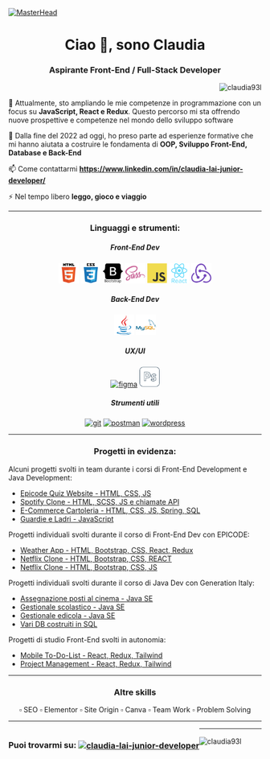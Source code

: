 [![MasterHead](https://media.licdn.com/dms/image/D4D16AQFEGTGuHZBOsw/profile-displaybackgroundimage-shrink_350_1400/0/1706289588101?e=1711584000&v=beta&t=CTrhYiUChLkn_tTB-6c_saofF5b5hDq51YU8sll4bqA)](https://www.linkedin.com/in/claudia-lai-junior-developer/)

<h1 align="center">Ciao 👋, sono Claudia</h1>
<h3 align="center">Aspirante Front-End / Full-Stack Developer</h3>

<p align="right"> <img src="https://komarev.com/ghpvc/?username=claudia93l&label=Profile%20views&color=d39800&style=flat" alt="claudia93l" /> </p>

🌱 Attualmente, sto ampliando le mie competenze in programmazione con un focus su **JavaScript, React e Redux**. Questo percorso mi sta offrendo nuove prospettive e competenze nel mondo dello sviluppo software

💬 Dalla fine del 2022 ad oggi, ho preso parte ad esperienze formative che mi hanno aiutata a costruire le fondamenta di **OOP, Sviluppo Front-End, Database e Back-End**

📫 Come contattarmi **https://www.linkedin.com/in/claudia-lai-junior-developer/**

⚡ Nel tempo libero **leggo, gioco e viaggio**

<hr>

<h3 align="center">Linguaggi e strumenti:</h3>
<h5 align="center">Front-End Dev</h5>
<p align="center">
  <!-- HTML -->
  <a href="https://www.w3.org/html/" target="_blank" rel="noreferrer"><img src="https://raw.githubusercontent.com/devicons/devicon/master/icons/html5/html5-original-wordmark.svg" alt="html5" width="40" height="40"/></a>
  <!-- CSS -->
  <a href="https://www.w3schools.com/css/" target="_blank" rel="noreferrer"><img src="https://raw.githubusercontent.com/devicons/devicon/master/icons/css3/css3-original-wordmark.svg" alt="css3" width="40" height="40"/></a>
  <!-- Bootstrap -->
  <a href="https://getbootstrap.com" target="_blank" rel="noreferrer"><img src="https://raw.githubusercontent.com/devicons/devicon/master/icons/bootstrap/bootstrap-plain-wordmark.svg" alt="bootstrap" width="40" height="40"/></a>
  <!-- SASS -->
  <a href="https://sass-lang.com" target="_blank" rel="noreferrer"><img src="https://raw.githubusercontent.com/devicons/devicon/master/icons/sass/sass-original.svg" alt="sass" width="40" height="40"/></a>
  <!-- JS -->
  <a href="https://developer.mozilla.org/en-US/docs/Web/JavaScript" target="_blank" rel="noreferrer"><img src="https://raw.githubusercontent.com/devicons/devicon/master/icons/javascript/javascript-original.svg" alt="javascript" width="40" height="40"/></a>
  <!-- React.js -->
  <a href="https://reactjs.org/" target="_blank" rel="noreferrer"><img src="https://raw.githubusercontent.com/devicons/devicon/master/icons/react/react-original-wordmark.svg" alt="react" width="40" height="40"/></a>
  <!-- Redux.js -->
  <a href="https://redux.js.org" target="_blank" rel="noreferrer"><img src="https://raw.githubusercontent.com/devicons/devicon/master/icons/redux/redux-original.svg" alt="redux" width="40" height="40"/></a>
  <!-- Angular -->
  <!-- <a href="https://angular.io" target="_blank" rel="noreferrer"><img src="https://angular.io/assets/images/logos/angular/angular.svg" alt="angular" width="40" height="40"/></a> -->
  <!-- TypeScript -->
 <!--  <a href="https://www.typescriptlang.org/" target="_blank" rel="noreferrer"><img src="https://raw.githubusercontent.com/devicons/devicon/master/icons/typescript/typescript-original.svg" alt="typescript" width="40" height="40"/></a> -->
</p>
  
<h5 align="center">Back-End Dev</h5>
<p align="center">
  <!-- JAVA -->
  <a href="https://www.java.com" target="_blank" rel="noreferrer"><img src="https://raw.githubusercontent.com/devicons/devicon/master/icons/java/java-original.svg" alt="java" width="40" height="40"/></a>
  <!-- MYSQL -->
  <a href="https://www.mysql.com/" target="_blank" rel="noreferrer"><img src="https://raw.githubusercontent.com/devicons/devicon/master/icons/mysql/mysql-original-wordmark.svg" alt="mysql" width="40" height="40"/></a>
  <!-- SPRING -->
 <!--  <a href="https://spring.io/" target="_blank" rel="noreferrer"><img src="https://www.vectorlogo.zone/logos/springio/springio-icon.svg" alt="spring" width="40" height="40"/></a> --> 
</p>
<h5 align="center">UX/UI</h5>
<p align="center"> 
  <!-- Figma -->
<a href="https://www.figma.com/" target="_blank" rel="noreferrer"><img src="https://www.vectorlogo.zone/logos/figma/figma-icon.svg" alt="figma" width="40" height="40"/></a> 
  <!-- Photoshop -->
   <a href="https://www.photoshop.com/en" target="_blank" rel="noreferrer"><img src="https://raw.githubusercontent.com/devicons/devicon/master/icons/photoshop/photoshop-line.svg" alt="photoshop" width="40" height="40"/></a>
</p>
<h5 align="center">Strumenti utili</h5>
<p align="center">
  <!-- GIT -->
  <a href="https://git-scm.com/" target="_blank" rel="noreferrer"><img src="https://www.vectorlogo.zone/logos/git-scm/git-scm-icon.svg" alt="git" width="40" height="40"/></a>
  <!-- Postman -->
  <a href="https://postman.com" target="_blank" rel="noreferrer"><img src="https://www.vectorlogo.zone/logos/getpostman/getpostman-icon.svg" alt="postman" width="40" height="40"/></a>
  <!-- WordPress -->
  <a href="https://wordpress.org/" target="_blank" rel="noreferrer"><img src="https://upload.wikimedia.org/wikipedia/commons/thumb/9/98/WordPress_blue_logo.svg/1024px-WordPress_blue_logo.svg.png" alt="wordpress" width="40" height="40"/></a> 
</p>

<hr>

<div align="left"> 
  <h3 align="center">Progetti in evidenza:</h3>
  <p>Alcuni progetti svolti in team durante i corsi di Front-End Development e Java Development:</p>
  <ul>
    <li><a href="https://github.com/claudia93L/Quiz-website" target="_blank">Epicode Quiz Website - HTML, CSS, JS</a></li>
    <li><a href="https://github.com/claudia93L/Spotify-Clone" target="_blank">Spotify Clone - HTML, SCSS, JS e chiamate API</a></li>
    <li><a href="https://github.com/claudia93L/Project-Work---Cartoleria" target="_blank">E-Commerce Cartoleria - HTML, CSS, JS, Spring, SQL</a></li>
    <li><a href="https://github.com/claudia93L/Corso-BE-Generation-Italy/tree/main/JavaScript/Guardie%20e%20Ladri" target="_blank">Guardie e Ladri - JavaScript</a></li>
  </ul>
  <p>Progetti individuali svolti durante il corso di Front-End Dev con EPICODE:</p>
  <ul>
    <li><a href="https://github.com/claudia93L/redux-projects/blob/main/app-meteo/README.md" target="_blank">Weather App - HTML, Bootstrap, CSS, React, Redux</a></li>
    <li><a href="https://github.com/claudia93L/Corso-FE-IFOA/tree/main/Sett08/Esercizio-settimanale/netflix-react" target="_blank">Netflix Clone - HTML, Bootstrap, CSS, REACT</a></li>
    <li><a href="https://github.com/claudia93L/Corso-FE-IFOA/tree/main/Sett05/Esercizio-settimanale" target="_blank">Netflix Clone - HTML, Bootstrap, CSS, JS</a></li>
  </ul>
  <p>Progetti individuali svolti durante il corso di Java Dev con Generation Italy:</p>
  <ul>
    <li><a href="https://github.com/claudia93L/Corso-BE-Generation-Italy/tree/main/JAVA/Esercizi/Cinema" target="_blank">Assegnazione posti al cinema - Java SE</a></li>
    <li><a href="https://github.com/claudia93L/Corso-BE-Generation-Italy/tree/main/JAVA/Esercizi/Scuola" target="_blank">Gestionale scolastico - Java SE</a></li>
    <li><a href="https://github.com/claudia93L/Corso-BE-Generation-Italy/tree/main/JAVA/Esercizi/Edicola" target="_blank">Gestionale edicola - Java SE</a></li>
    <li><a href="https://github.com/claudia93L/Corso-BE-Generation-Italy/tree/main/SQL" target="_blank">Vari DB costruiti in SQL</a></li>
  </ul>
  <p>Progetti di studio Front-End svolti in autonomia:</p>
  <ul>
    <li><a href="https://github.com/claudia93L/react-to-do-list" target="_blank">Mobile To-Do-List - React, Redux, Tailwind</a></li>
    <li><a href="https://github.com/claudia93L/react-project-management" target="_blank">Project Management - React, Redux, Tailwind</a></li>
  </ul>
</div>


<hr>

<h3 align="center">Altre skills</h3>
<div align="center">
  <span>&#9643; SEO</span> <span>	&#9643; Elementor</span> <span>	&#9643; Site Origin</span> <span>	&#9643; Canva</span> <span>	&#9643; Team Work</span> <span>	&#9643; Problem Solving</span>
</div>

<hr>

<h3 align="center" style="float:left;">Puoi trovarmi su: <a href="https://linkedin.com/in/claudia-lai-junior-developer" target="_blank"><img align="center" src="https://raw.githubusercontent.com/rahuldkjain/github-profile-readme-generator/master/src/images/icons/Social/linked-in-alt.svg" alt="claudia-lai-junior-developer" height="30" width="40" /></a></h3>

<hr> 


<p><img align="center" src="https://github-readme-stats.vercel.app/api/top-langs?username=claudia93l&show_icons=true&locale=en&layout=compact" alt="claudia93l" /></p>
<!--
<p>&nbsp;<img align="center" src="https://github-readme-stats.vercel.app/api?username=claudia93l&show_icons=true&locale=en" alt="claudia93l" /></p>

<p><img align="center" src="https://github-readme-streak-stats.herokuapp.com/?user=claudia93l&" alt="claudia93l" /></p>

-->

